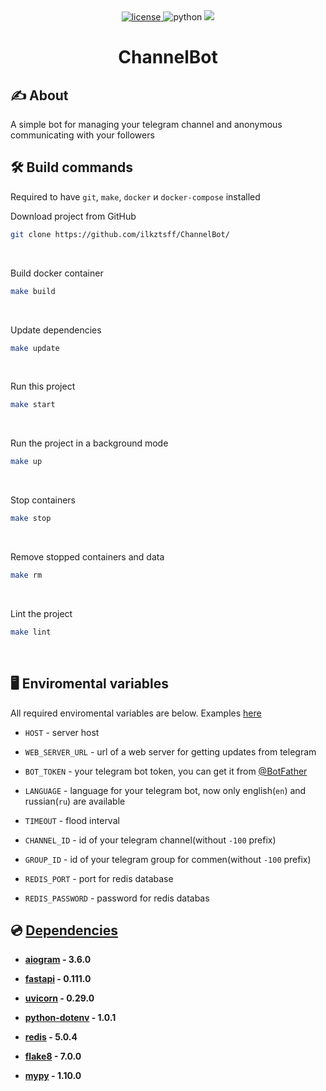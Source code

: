 <div align="center">
    <a href="https://github.com/ilkztsff/ChannelBot/blob/dev/LICENSE">
        <img alt="license" src="https://img.shields.io/github/license/ilkztsff/ChannelBot?label=License&color=yellow&style=for-the-badge">
    </a>
    <img alt="python" src="https://img.shields.io/badge/3.11.9-yellow?color=yellow&label=Python&style=for-the-badge">
    <a href="https://github.com/ilkztsff/ChannelBot/actions/workflows/check.yml">
      <img src="https://img.shields.io/github/actions/workflow/status/ilkztsff/ChannelBot/check.yml?branch=dev&style=for-the-badge&label=linter&color=yellow">
    </a>
</div>

<h1 align="center">ChannelBot</h1>


## ✍ About

A simple bot for managing your telegram channel and anonymous communicating with your followers


## 🛠 Build commands

Required to have `git`, `make`, `docker` и `docker-compose` installed

Download project from GitHub
```bash
git clone https://github.com/ilkztsff/ChannelBot/
```
<br>

Build docker container
```bash
make build
```
<br>

Update dependencies
```bash
make update
```
<br>

Run this project
```bash
make start
```
<br>

Run the project in a background mode
```bash
make up
```
<br>

Stop containers
```bash
make stop
```
<br>

Remove stopped containers and data
```bash
make rm
```
<br>

Lint the project
```bash
make lint
```
<br>


## 🖥 Enviromental variables

All required enviromental variables are below. Examples [here](https://github.com/ilkztsff/ChannelBot/blob/dev/.env.example)

- `HOST` - server host

- `WEB_SERVER_URL` - url of a web server for getting updates from telegram

- `BOT_TOKEN` - your telegram bot token, you can get it from [@BotFather](https://t.me/BotFather)

- `LANGUAGE` - language for your telegram bot, now only english(`en`) and russian(`ru`) are available

- `TIMEOUT` - flood interval

- `CHANNEL_ID` - id of your telegram channel(without `-100` prefix)

- `GROUP_ID` - id of your telegram group for commen(without `-100` prefix)

- `REDIS_PORT` - port for redis database

- `REDIS_PASSWORD` - password for redis databas


## 💿 [Dependencies](https://github.com/ilkztsff/ChannelBot/blob/dev/pyproject.toml)

- **[aiogram](https://pypi.org/project/aiogram) - 3.6.0**

- **[fastapi](https://pypi.org/project/fastapi) - 0.111.0**

- **[uvicorn](https://pypi.org/project/uvicorn) - 0.29.0**

- **[python-dotenv](https://pypi.org/project/python-dotenv) - 1.0.1**

- **[redis](https://pypi.org/project/redis) - 5.0.4**

- **[flake8](https://pypi.org/project/flake8) - 7.0.0**

- **[mypy](https://pypi.org/project/mypy) - 1.10.0**
